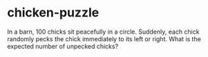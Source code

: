 # chicken-puzzle

In a barn, 100 chicks sit peacefully in a circle. Suddenly, each chick randomly pecks the chick immediately to its left or right. What is the expected number of unpecked chicks?
